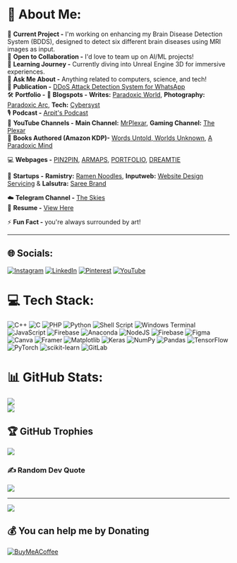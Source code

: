 # 💫 About Me:
🔭 **Current Project -** I'm working on enhancing my Brain Disease Detection System (BDDS), designed to detect six different brain diseases using MRI images as input.  
🤝 **Open to Collaboration -** I'd love to team up on AI/ML projects!  
🌱 **Learning Journey -** Currently diving into Unreal Engine 3D for immersive experiences.  
💬 **Ask Me About -** Anything related to computers, science, and tech!  
📂 **Publication -** [DDoS Attack Detection System for WhatsApp](https://ijnrd.org/papers/IJNRD2306421.pdf)  
🛠️ **Portfolio -** 
📜 **Blogspots -**  **Writes:** [Paradoxic World](https://paradoxicworld.blogspot.com), **Photography:** [Paradoxic Arc](https://paradoxicarc.blogspot.com), **Tech:** [Cybersyst](https://cybersyst.blogspot.com)  
🎙️ **Podcast -** [Arpit's Podcast](https://spoti.fi/3WnUHOg)  
🎥 **YouTube Channels -**  **Main Channel:** [MrPlexar](https://www.youtube.com/@mrplexar), **Gaming Channel:** [The Plexar](https://www.youtube.com/@theplexar2383)  
📖 **Books Authored (Amazon KDP)-** [Words Untold, Worlds Unknown](https://amzn.in/d/0ax8z8RK), [A Paradoxic Mind](https://a.co/d/b1xIwSh) 

💻 **Webpages -** [PIN2PIN](https://pin2pin.pythonanywhere.com/), [ARMAPS](https://armaps.pythonanywhere.com), [PORTFOLIO](https://mrplexar.pythonanywhere.com), [DREAMTIE](https://dreamtie.pythonanywhere.com/)

🚀 **Startups -**  **Ramistry:** [Ramen Noodles](https://www.instagram.com/ramen.chemistry/), **Inputweb:** [Website Design Servicing](https://www.instagram.com/inputweb/) & **Lalsutra:** [Saree Brand](https://www.instagram.com/lalsutraofficial/)

☁️ **Telegram Channel -** [The Skies](https://t.me/theskis)  
💼 **Resume -** [View Here](https://drive.google.com/file/d/1hFwArvkPb04sPquIpmaL9BFpZCPBx-B7/view?usp=sharing)  

⚡ **Fun Fact -** you're always surrounded by art!

---


## 🌐 Socials:
[![Instagram](https://img.shields.io/badge/Instagram-%23E4405F.svg?logo=Instagram&logoColor=white)](https://instagram.com/paradoxic.ar) [![LinkedIn](https://img.shields.io/badge/LinkedIn-%230077B5.svg?logo=linkedin&logoColor=white)](https://linkedin.com/in/arpitramesan) [![Pinterest](https://img.shields.io/badge/Pinterest-%23E60023.svg?logo=Pinterest&logoColor=white)](https://pinterest.com/mrplexarishere) [![YouTube](https://img.shields.io/badge/YouTube-%23FF0000.svg?logo=YouTube&logoColor=white)](https://youtube.com/@mrplexar) 

# 💻 Tech Stack:
![C++](https://img.shields.io/badge/c++-%2300599C.svg?style=for-the-badge&logo=c%2B%2B&logoColor=white) ![C](https://img.shields.io/badge/c-%2300599C.svg?style=for-the-badge&logo=c&logoColor=white) ![PHP](https://img.shields.io/badge/php-%23777BB4.svg?style=for-the-badge&logo=php&logoColor=white) ![Python](https://img.shields.io/badge/python-3670A0?style=for-the-badge&logo=python&logoColor=ffdd54) ![Shell Script](https://img.shields.io/badge/shell_script-%23121011.svg?style=for-the-badge&logo=gnu-bash&logoColor=white) ![Windows Terminal](https://img.shields.io/badge/Windows%20Terminal-%234D4D4D.svg?style=for-the-badge&logo=windows-terminal&logoColor=white) ![JavaScript](https://img.shields.io/badge/javascript-%23323330.svg?style=for-the-badge&logo=javascript&logoColor=%23F7DF1E) ![Firebase](https://img.shields.io/badge/firebase-%23039BE5.svg?style=for-the-badge&logo=firebase) ![Anaconda](https://img.shields.io/badge/Anaconda-%2344A833.svg?style=for-the-badge&logo=anaconda&logoColor=white) ![NodeJS](https://img.shields.io/badge/node.js-6DA55F?style=for-the-badge&logo=node.js&logoColor=white) ![Firebase](https://img.shields.io/badge/firebase-a08021?style=for-the-badge&logo=firebase&logoColor=ffcd34) ![Figma](https://img.shields.io/badge/figma-%23F24E1E.svg?style=for-the-badge&logo=figma&logoColor=white) ![Canva](https://img.shields.io/badge/Canva-%2300C4CC.svg?style=for-the-badge&logo=Canva&logoColor=white) ![Framer](https://img.shields.io/badge/Framer-black?style=for-the-badge&logo=framer&logoColor=blue) ![Matplotlib](https://img.shields.io/badge/Matplotlib-%23ffffff.svg?style=for-the-badge&logo=Matplotlib&logoColor=black) ![Keras](https://img.shields.io/badge/Keras-%23D00000.svg?style=for-the-badge&logo=Keras&logoColor=white) ![NumPy](https://img.shields.io/badge/numpy-%23013243.svg?style=for-the-badge&logo=numpy&logoColor=white) ![Pandas](https://img.shields.io/badge/pandas-%23150458.svg?style=for-the-badge&logo=pandas&logoColor=white) ![TensorFlow](https://img.shields.io/badge/TensorFlow-%23FF6F00.svg?style=for-the-badge&logo=TensorFlow&logoColor=white) ![PyTorch](https://img.shields.io/badge/PyTorch-%23EE4C2C.svg?style=for-the-badge&logo=PyTorch&logoColor=white) ![scikit-learn](https://img.shields.io/badge/scikit--learn-%23F7931E.svg?style=for-the-badge&logo=scikit-learn&logoColor=white) ![GitLab](https://img.shields.io/badge/gitlab-%23181717.svg?style=for-the-badge&logo=gitlab&logoColor=white)
# 📊 GitHub Stats:
![](https://github-readme-streak-stats.herokuapp.com/?user=arktrek&theme=dark&hide_border=false)<br/>
![](https://github-readme-stats.vercel.app/api/top-langs/?username=arktrek&theme=dark&hide_border=false&include_all_commits=true&count_private=false&layout=compact)

## 🏆 GitHub Trophies
![](https://github-profile-trophy.vercel.app/?username=arktrek&theme=radical&no-frame=false&no-bg=true&margin-w=4)

### ✍️ Random Dev Quote
![](https://quotes-github-readme.vercel.app/api?type=horizontal&theme=radical)

---
[![](https://visitcount.itsvg.in/api?id=arktrek&icon=0&color=0)](https://visitcount.itsvg.in)

  ## 💰 You can help me by Donating
  [![BuyMeACoffee](https://img.shields.io/badge/Buy%20Me%20a%20Coffee-ffdd00?style=for-the-badge&logo=buy-me-a-coffee&logoColor=black)](https://buymeacoffee.com/paradoxicar) 

